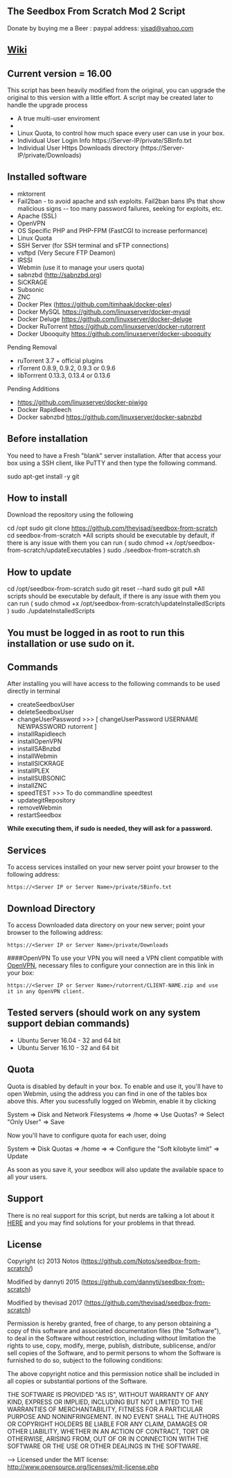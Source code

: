 ## The Seedbox From Scratch Mod 2 Script
Donate by buying me a Beer : paypal address: visad@yahoo.com

## [Wiki](https://github.com/thevisad/seedbox-from-scratch/wiki)
## Current version = 16.00

This script has been heavily modified from the original, you can upgrade the original to this version with a little effort. A script may be created later to handle the upgrade process

* A true multi-user enviroment
* 
* Linux Quota, to control how much space every user can use in your box.
* Individual User Login Info https://Server-IP/private/SBinfo.txt
* Individual User Https Downloads directory (https://Server-IP/private/Downloads)

## Installed software
* mktorrent
* Fail2ban - to avoid apache and ssh exploits. Fail2ban bans IPs that show malicious signs -- too many password failures, seeking for exploits, etc.
* Apache (SSL)
* OpenVPN 
* OS Specific PHP and PHP-FPM (FastCGI to increase performance)
* Linux Quota
* SSH Server (for SSH terminal and sFTP connections)
* vsftpd (Very Secure FTP Deamon)
* IRSSI
* Webmin (use it to manage your users quota)
* sabnzbd (http://sabnzbd.org)
* SiCKRAGE
* Subsonic
* ZNC
* Docker Plex (https://github.com/timhaak/docker-plex)
* Docker MySQL https://github.com/linuxserver/docker-mysql
* Docker Deluge https://github.com/linuxserver/docker-deluge
* Docker RuTorrent https://github.com/linuxserver/docker-rutorrent
* Docker Ubooquity https://github.com/linuxserver/docker-ubooquity

Pending Removal
* ruTorrent 3.7 + official plugins
* rTorrent 0.8.9, 0.9.2, 0.9.3 or 0.9.6
* libTorrrent 0.13.3, 0.13.4 or 0.13.6

Pending Additions
* https://github.com/linuxserver/docker-piwigo
* Docker Rapidleech 
* Docker sabnzbd https://github.com/linuxserver/docker-sabnzbd

## Before installation
You need to have a Fresh "blank" server installation.
After that access your box using a SSH client, like PuTTY and then type the following command.

sudo apt-get install -y git

## How to install
Download the repository using the following 

cd /opt
sudo git clone https://github.com/thevisad/seedbox-from-scratch
cd seedbox-from-scratch
*All scripts should be executable by default, if there is any issue with them you can run ( sudo chmod +x /opt/seedbox-from-scratch/updateExecutables )
sudo ./seedbox-from-scratch.sh

## How to update

cd /opt/seedbox-from-scratch
sudo git reset --hard
sudo git pull 
*All scripts should be executable by default, if there is any issue with them you can run ( sudo chmod +x /opt/seedbox-from-scratch/updateInstalledScripts )
sudo ./updateInstalledScripts

## You must be logged in as root to run this installation or use sudo on it.

## Commands
After installing you will have access to the following commands to be used directly in terminal
* createSeedboxUser
* deleteSeedboxUser
* changeUserPassword  >>> [ changeUserPassword USERNAME NEWPASSWORD rutorrent ]
* installRapidleech
* installOpenVPN
* installSABnzbd
* installWebmin
* installSICKRAGE
* installPLEX
* installSUBSONIC
* installZNC
* speedTEST >>> To do commandline speedtest
* updategitRepository
* removeWebmin
* restartSeedbox

<b>While executing them, if sudo is needed, they will ask for a password.</b>

## Services
To access services installed on your new server point your browser to the following address:
```
https://<Server IP or Server Name>/private/SBinfo.txt
```

## Download Directory
To access Downloaded data directory on your new server; point your browser to the following address:
```
https://<Server IP or Server Name>/private/Downloads
```

####OpenVPN
To use your VPN you will need a VPN client compatible with [OpenVPN](http://openvpn.net/index.php?option=com_content&id=357), necessary files to configure your connection are in this link in your box:
```
https://<Server IP or Server Name>/rutorrent/CLIENT-NAME.zip and use it in any OpenVPN client.
```

## Tested servers (should work on any system support debian commands)
* Ubuntu Server 16.04 - 32 and 64 bit
* Ubuntu Server 16.10 - 32 and 64 bit

## Quota
Quota is disabled by default in your box. To enable and use it, you'll have to open Webmin, using the address you can find in one of the tables box above this. After you sucessfully logged on Webmin, enable it by clicking

System => Disk and Network Filesystems => /home => Use Quotas? => Select "Only User" => Save

Now you'll have to configure quota for each user, doing

System => Disk Quotas => /home => <username> => Configure the "Soft kilobyte limit" => Update

As soon as you save it, your seedbox will also update the available space to all your users.


## Support

There is no real support for this script, but nerds are talking a lot about it [HERE](http://www.torrent-invites.com/showthread.php?t=272859) and you may find solutions for your problems in that thread.


## License
Copyright (c) 2013 Notos (https://github.com/Notos/seedbox-from-scratch/) 

Modified by dannyti 2015 (https://github.com/dannyti/seedbox-from-scratch) 

Modified by thevisad 2017 (https://github.com/thevisad/seedbox-from-scratch) 

Permission is hereby granted, free of charge, to any person obtaining a copy of this software and associated documentation files (the "Software"), to deal in the Software without restriction, including without limitation the rights to use, copy, modify, merge, publish, distribute, sublicense, and/or sell copies of the Software, and to permit persons to whom the Software is furnished to do so, subject to the following conditions: 

The above copyright notice and this permission notice shall be included in all copies or substantial portions of the Software.

THE SOFTWARE IS PROVIDED "AS IS", WITHOUT WARRANTY OF ANY KIND, EXPRESS OR IMPLIED, INCLUDING BUT NOT LIMITED TO THE WARRANTIES OF MERCHANTABILITY, FITNESS FOR A PARTICULAR PURPOSE AND NONINFRINGEMENT. IN NO EVENT SHALL THE AUTHORS OR COPYRIGHT HOLDERS BE LIABLE FOR ANY CLAIM, DAMAGES OR OTHER LIABILITY, WHETHER IN AN ACTION OF CONTRACT, TORT OR OTHERWISE, ARISING FROM, OUT OF OR IN CONNECTION WITH THE SOFTWARE OR THE USE OR OTHER DEALINGS IN THE SOFTWARE.

--> Licensed under the MIT license: http://www.opensource.org/licenses/mit-license.php

